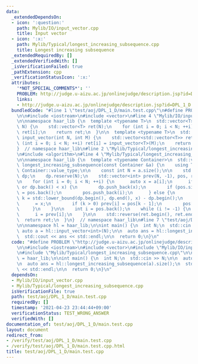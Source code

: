 ```yaml
---
data:
  _extendedDependsOn:
  - icon: ':question:'
    path: Mylib/IO/input_vector.cpp
    title: Input vector
  - icon: ':x:'
    path: Mylib/Typical/longest_increasing_subsequence.cpp
    title: Longest increasing subsequence
  _extendedRequiredBy: []
  _extendedVerifiedWith: []
  _isVerificationFailed: true
  _pathExtension: cpp
  _verificationStatusIcon: ':x:'
  attributes:
    '*NOT_SPECIAL_COMMENTS*': ''
    PROBLEM: http://judge.u-aizu.ac.jp/onlinejudge/description.jsp?id=DPL_1_D
    links:
    - http://judge.u-aizu.ac.jp/onlinejudge/description.jsp?id=DPL_1_D
  bundledCode: "#line 1 \"test/aoj/DPL_1_D/main.test.cpp\"\n#define PROBLEM \"http://judge.u-aizu.ac.jp/onlinejudge/description.jsp?id=DPL_1_D\"\
    \n\n#include <iostream>\n#include <vector>\n#line 4 \"Mylib/IO/input_vector.cpp\"\
    \n\nnamespace haar_lib {\n  template <typename T>\n  std::vector<T> input_vector(int\
    \ N) {\n    std::vector<T> ret(N);\n    for (int i = 0; i < N; ++i) std::cin >>\
    \ ret[i];\n    return ret;\n  }\n\n  template <typename T>\n  std::vector<std::vector<T>>\
    \ input_vector(int N, int M) {\n    std::vector<std::vector<T>> ret(N);\n    for\
    \ (int i = 0; i < N; ++i) ret[i] = input_vector<T>(M);\n    return ret;\n  }\n\
    }  // namespace haar_lib\n#line 2 \"Mylib/Typical/longest_increasing_subsequence.cpp\"\
    \n#include <algorithm>\n#line 4 \"Mylib/Typical/longest_increasing_subsequence.cpp\"\
    \n\nnamespace haar_lib {\n  template <typename Container>\n  std::vector<int>\
    \ longest_increasing_subsequence(const Container &a) {\n    using T = typename\
    \ Container::value_type;\n\n    const int N = a.size();\n\n    std::vector<T>\
    \ dp;\n    dp.reserve(N);\n    std::vector<int> prev(N, -1), pos, ret;\n    pos.reserve(N);\n\
    \n    for (int i = 0; i < N; ++i) {\n      auto x = a[i];\n      if (dp.empty()\
    \ or dp.back() < x) {\n        dp.push_back(x);\n        if (pos.size()) prev[i]\
    \ = pos.back();\n        pos.push_back(i);\n      } else {\n        const int\
    \ k = std::lower_bound(dp.begin(), dp.end(), x) - dp.begin();\n        dp[k] \
    \      = x;\n        if (k > 0) prev[i] = pos[k - 1];\n        pos[k] = i;\n \
    \     }\n    }\n\n    int i = pos.back();\n    while (i != -1) {\n      ret.push_back(i);\n\
    \      i = prev[i];\n    }\n\n    std::reverse(ret.begin(), ret.end());\n\n  \
    \  return ret;\n  }\n}  // namespace haar_lib\n#line 7 \"test/aoj/DPL_1_D/main.test.cpp\"\
    \n\nnamespace hl = haar_lib;\n\nint main() {\n  int N;\n  std::cin >> N;\n\n \
    \ auto a = hl::input_vector<int>(N);\n\n  auto ans = hl::longest_increasing_subsequence(a).size();\n\
    \  std::cout << ans << std::endl;\n\n  return 0;\n}\n"
  code: "#define PROBLEM \"http://judge.u-aizu.ac.jp/onlinejudge/description.jsp?id=DPL_1_D\"\
    \n\n#include <iostream>\n#include <vector>\n#include \"Mylib/IO/input_vector.cpp\"\
    \n#include \"Mylib/Typical/longest_increasing_subsequence.cpp\"\n\nnamespace hl\
    \ = haar_lib;\n\nint main() {\n  int N;\n  std::cin >> N;\n\n  auto a = hl::input_vector<int>(N);\n\
    \n  auto ans = hl::longest_increasing_subsequence(a).size();\n  std::cout << ans\
    \ << std::endl;\n\n  return 0;\n}\n"
  dependsOn:
  - Mylib/IO/input_vector.cpp
  - Mylib/Typical/longest_increasing_subsequence.cpp
  isVerificationFile: true
  path: test/aoj/DPL_1_D/main.test.cpp
  requiredBy: []
  timestamp: '2021-04-23 23:44:44+09:00'
  verificationStatus: TEST_WRONG_ANSWER
  verifiedWith: []
documentation_of: test/aoj/DPL_1_D/main.test.cpp
layout: document
redirect_from:
- /verify/test/aoj/DPL_1_D/main.test.cpp
- /verify/test/aoj/DPL_1_D/main.test.cpp.html
title: test/aoj/DPL_1_D/main.test.cpp
---
```

